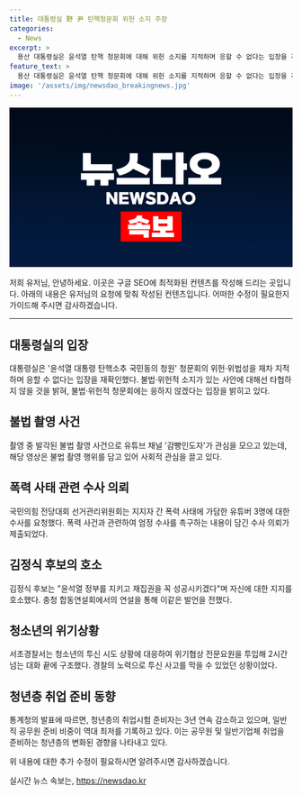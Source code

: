 ```yaml
---
title: 대통령실 野 尹 탄핵청문회 위헌 소지 주장
categories:
  - News
excerpt: >
  용산 대통령실은 윤석열 탄핵 청문회에 대해 위헌 소지를 지적하며 응할 수 없다는 입장을 재확인했습니다. 이 관계자는 탄핵 청원이 헌법에 근거가 없다고 지적하며, 대통령실은 불법·위헌적 청문회에는 응할 수 없다고 강조했습니다. 이 외에도 국민의힘의 전당대회 난동, 김정식 후보의 발언, 서초구 10대 투신 사건, 청년 취준생의 공무원 준비 감소 등이 주목받고 있습니다.
feature_text: >
  용산 대통령실은 윤석열 탄핵 청문회에 대해 위헌 소지를 지적하며 응할 수 없다는 입장을 재확인했습니다. 이 관계자는 탄핵 청원이 헌법에 근거가 없다고 지적하며, 대통령실은 불법·위헌적 청문회에는 응할 수 없다고 강조했습니다. 이 외에도 국민의힘의 전당대회 난동, 김정식 후보의 발언, 서초구 10대 투신 사건, 청년 취준생의 공무원 준비 감소 등이 주목받고 있습니다.
image: '/assets/img/newsdao_breakingnews.jpg'
---
```


<p><img src="/assets/img/newsdao_breakingnews.jpg" alt="ontimetimes 속보" /></p>

<p>저희 유저님, 안녕하세요. 이곳은 구글 SEO에 최적화된 컨텐츠를 작성해 드리는 곳입니다. 아래의 내용은 유저님의 요청에 맞춰 작성된 컨텐츠입니다. 어떠한 수정이 필요한지 가이드해 주시면 감사하겠습니다.</p>

<hr />

<h2 data-ke-size="size26">대통령실의 입장</h2>

<p data-ke-size="size16">대통령실은 '윤석열 대통령 탄핵소추 국민동의 청원' 청문회의 위헌·위법성을 재차 지적하며 응할 수 없다는 입장을 재확인했다. 불법·위헌적 소지가 있는 사안에 대해선 타협하지 않을 것을 밝혀, 불법·위헌적 청문회에는 응하지 않겠다는 입장을 밝히고 있다.</p>

<h2 data-ke-size="size26">불법 촬영 사건</h2>

<p data-ke-size="size16">촬영 중 발각된 불법 촬영 사건으로 유튜브 채널 '감빵인도자'가 관심을 모으고 있는데, 해당 영상은 불법 촬영 행위를 담고 있어 사회적 관심을 끌고 있다.</p>

<h2 data-ke-size="size26">폭력 사태 관련 수사 의뢰</h2>

<p data-ke-size="size16">국민의힘 전당대회 선거관리위원회는 지지자 간 폭력 사태에 가담한 유튜버 3명에 대한 수사를 요청했다. 폭력 사건과 관련하여 엄정 수사를 촉구하는 내용이 담긴 수사 의뢰가 제출되었다.</p>

<h2 data-ke-size="size26">김정식 후보의 호소</h2>

<p data-ke-size="size16">김정식 후보는 "윤석열 정부를 지키고 재집권을 꼭 성공시키겠다"며 자신에 대한 지지를 호소했다. 충청 합동연설회에서의 연설을 통해 이같은 발언을 전했다.</p>

<h2 data-ke-size="size26">청소년의 위기상황</h2>

<p data-ke-size="size16">서초경찰서는 청소년의 투신 시도 상황에 대응하여 위기협상 전문요원을 투입해 2시간 넘는 대화 끝에 구조했다. 경찰의 노력으로 투신 사고를 막을 수 있었던 상황이었다.</p>

<h2 data-ke-size="size26">청년층 취업 준비 동향</h2>

<p data-ke-size="size16">통계청의 발표에 따르면, 청년층의 취업시험 준비자는 3년 연속 감소하고 있으며, 일반직 공무원 준비 비중이 역대 최저를 기록하고 있다. 이는 공무원 및 일반기업체 취업을 준비하는 청년층의 변화된 경향을 나타내고 있다.</p>

<p>위 내용에 대한 추가 수정이 필요하시면 알려주시면 감사하겠습니다.</p>
실시간 뉴스 속보는, <a href="https://newsdao.kr" rel="dofollow">https://newsdao.kr</a>


